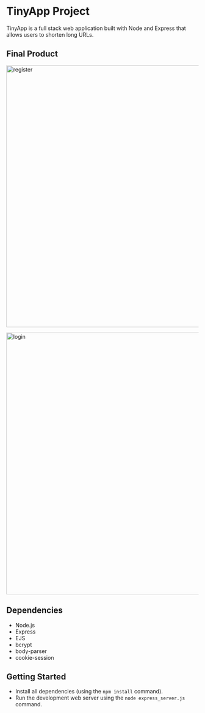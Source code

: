 # TinyApp Project

TinyApp is a full stack web application built with Node and Express that allows users to shorten long URLs.

## Final Product


<img width="685" alt="register" 
src=https://user-images.githubusercontent.com/93175113/145638621-3dde43a1-f440-4ced-959e-4ad029369040.png>

<img width="685" alt="login" 
src=https://user-images.githubusercontent.com/93175113/145638578-bcc09024-1b2d-4756-869d-4c7c541e8691.png>


## Dependencies

- Node.js
- Express
- EJS
- bcrypt
- body-parser
- cookie-session

## Getting Started

- Install all dependencies (using the `npm install` command).
- Run the development web server using the `node express_server.js` command.

